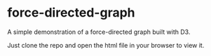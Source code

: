 # force-directed-graph

A simple demonstration of a force-directed graph built with D3.

Just clone the repo and open the html file in your browser to view it.
